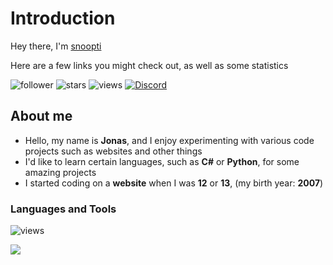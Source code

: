 # Introduction

Hey there, I'm [snoopti](https://github.com/snoopti)

Here are a few links you might check out, as well as some statistics

![follower](https://img.shields.io/github/followers/snoopti?style=for-the-badge&labelColor=%23386a9c&color=%23609edb)
![stars](https://img.shields.io/github/stars/snoopti?style=for-the-badge&labelColor=%23868c2d&color=%23e9f542)
![views](https://komarev.com/ghpvc/?username=snoopti&style=for-the-badge&color=brightgreen)
[![Discord](https://img.shields.io/discord/905923786833006642?style=for-the-badge&label=DISCORD&logo=discord&logoColor=white)](https://snoopti.de/discord)

## About me

- Hello, my name is **Jonas**, and I enjoy experimenting with various code projects such as websites and other things
- I'd like to learn certain languages, such as **C#** or **Python**, for some amazing projects
- I started coding on a **website** when I was **12** or **13**, (my birth year: **2007**)

### Languages and Tools

![views](https://skillicons.dev/icons?i=vscode,github,css,html,js,react,nodejs,python,c#)

![](https://hit.yhype.me/github/profile?user_id=92232204)

